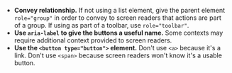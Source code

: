 - **Convey relationship.** If not using a list element, give the parent element `role="group"` in order to convey to screen readers that actions are part of a group. If using as part of a toolbar, use `role="toolbar"`.
- **Use `aria-label` to give the buttons a useful name.** Some contexts may require additional context provided to screen readers.
- **Use the `<button type="button">` element.** Don't use `<a>` because it's a link. Don't use `<span>` because screen readers won't know it's a usable button.
